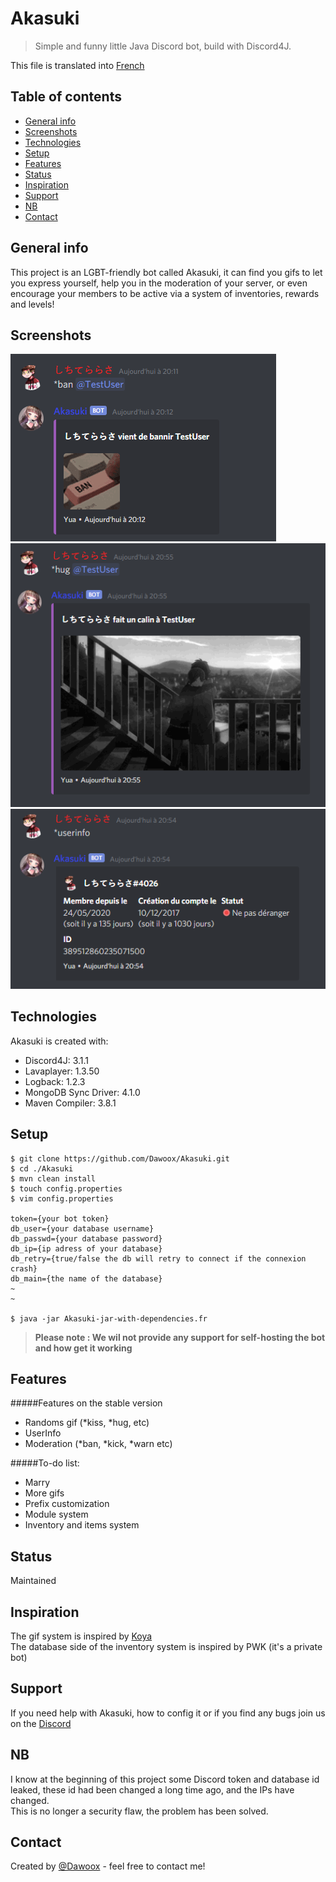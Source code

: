 # Akasuki
> Simple and funny little Java Discord bot, build with Discord4J.

This file is translated into [French](./translations/french.md)

## Table of contents
* [General info](#general-info)
* [Screenshots](#screenshots)
* [Technologies](#technologies)
* [Setup](#setup)
* [Features](#features)
* [Status](#status)
* [Inspiration](#inspiration)
* [Support](#support)
* [NB](#nb)
* [Contact](#contact)

## General info
This project is an LGBT-friendly bot called Akasuki, it can find you gifs to let you express yourself, 
help you in the moderation of your server, or even encourage your members to 
be active via a system of inventories, rewards and levels!

## Screenshots
![Example of the ban command](./img/ban.png)
![Example of the hug command](./img/hug.png)
![Example of the userinfo command](./img/userinfo.png)

## Technologies
Akasuki is created with:
* Discord4J: 3.1.1
* Lavaplayer: 1.3.50
* Logback: 1.2.3
* MongoDB Sync Driver: 4.1.0
* Maven Compiler: 3.8.1
	
## Setup  
```
$ git clone https://github.com/Dawoox/Akasuki.git
$ cd ./Akasuki
$ mvn clean install
$ touch config.properties
$ vim config.properties

token={your bot token}
db_user={your database username}
db_passwd={your database password}
db_ip={ip adress of your database}
db_retry={true/false the db will retry to connect if the connexion crash}
db_main={the name of the database}
~
~

$ java -jar Akasuki-jar-with-dependencies.fr
```
> **Please note : We wil not provide any support for self-hosting the bot and how get it working**

## Features

#####Features on the stable version
* Randoms gif (*kiss, *hug, etc)
* UserInfo
* Moderation (*ban, *kick, *warn etc)

#####To-do list:
* Marry
* More gifs
* Prefix customization
* Module system
* Inventory and items system

## Status
Maintained

## Inspiration
The gif system is inspired by [Koya](https://koya.gg/) <br>
The database side of the inventory system is inspired by PWK (it's a private bot)

## Support
If you need help with Akasuki, how to config it or if you find any bugs join us on the [Discord](https://discord.com/invite/973paeN)

## NB
I know at the beginning of this project some Discord token and database id leaked, these id had been changed a long time ago, and the IPs have changed. <br>
This is no longer a security flaw, the problem has been solved.

## Contact
Created by [@Dawoox](https://www.github.com/dawoox) - feel free to contact me!